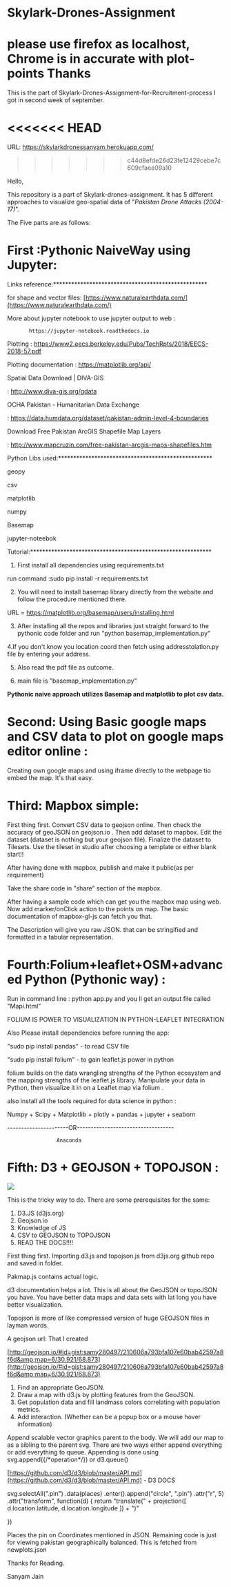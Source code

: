# Skylark-Drones-Assignment
# please use firefox as localhost, Chrome is in accurate with plot-points Thanks
This is the part of Skylark-Drones-Assignment-for-Recruitment-process I got in second week of september. 

<<<<<<< HEAD
=======
URL: https://skylarkdronessanyam.herokuapp.com/

>>>>>>> c44d8efde26d23fe12429cebe7c609cfaee09a10

Hello,



This repository is a part of Skylark-drones-assignment. It has 5 different approaches to visualize geo-spatial data of &quot;_Pakistan Drone Attacks (2004-17)_&quot;.

The Five parts are as follows:



# First :Pythonic NaiveWay using Jupyter:

Links reference:\*\*\*\*\*\*\*\*\*\*\*\*\*\*\*\*\*\*\*\*\*\*\*\*\*\*\*\*\*\*\*\*\*\*\*\*\*\*\*\*\*\*\*\*\*\*\*\*\*\*\*



 for shape and vector files: [https://www.naturalearthdata.com/](https://www.naturalearthdata.com/)

 More about jupyter notebook to use jupyter output to web :

           https://jupyter-notebook.readthedocs.io

 Plotting : https://www2.eecs.berkeley.edu/Pubs/TechRpts/2018/EECS-2018-57.pdf



 Plotting documentation : https://matplotlib.org/api/



 Spatial Data Download | DIVA-GIS

  : http://www.diva-gis.org/gdata



 OCHA Pakistan - Humanitarian Data Exchange

 : https://data.humdata.org/dataset/pakistan-admin-level-4-boundaries



 Download Free Pakistan ArcGIS Shapefile Map Layers

 : http://www.mapcruzin.com/free-pakistan-arcgis-maps-shapefiles.htm

Python Libs used:\*\*\*\*\*\*\*\*\*\*\*\*\*\*\*\*\*\*\*\*\*\*\*\*\*\*\*\*\*\*\*\*\*\*\*\*\*\*\*\*\*\*\*\*\*\*\*\*\*\*\*



 geopy

 csv

 matplotlib

 numpy

 Basemap

 jupyter-noteebok





Tutorial:\*\*\*\*\*\*\*\*\*\*\*\*\*\*\*\*\*\*\*\*\*\*\*\*\*\*\*\*\*\*\*\*\*\*\*\*\*\*\*\*\*\*\*\*\*\*\*\*\*\*\*\*\*\*\*\*\*\*\*\*

1. First install all dependencies using requirements.txt

run command :sudo pip install -r requirements.txt

2. You will need to install basemap library directly from the website and follow the procedure mentioned there.

URL = https://matplotlib.org/basemap/users/installing.html

3. After installing all the repos and libraries just straight forward to the pythonic code folder and run &quot;python basemap\_implementation.py&quot;

4.If you don&#39;t know you location coord then fetch using addresstolatlon.py file by entering your address.

5. Also read the pdf file as outcome.

6. main file is &quot;basemap\_implementation.py&quot;

**Pythonic naive approach utilizes Basemap and matplotlib to plot csv data.**



# Second: Using Basic google maps and CSV data to plot on google maps editor online :

Creating own google maps and using iframe directly to the webpage tio embed the map. It&#39;s that easy.



#  Third: Mapbox simple:



First thing first. Convert CSV data to geojson online. Then check the accuracy of geoJSON on geojson.io . Then add dataset to mapbox. Edit the dataset (dataset is nothing but your geojson file). Finalize the dataset to Tilesets. Use the tileset in studio after choosing a template or either blank start!!

After having done with mapbox, publish and make it public(as per requirement)

Take the share code in &quot;share&quot; section of the mapbox.

After having a sample code which can get you the mapbox map using web. Now add marker/onClick action to the points on map. The basic documentation of mapbox-gl-js can fetch you that.

The Description will give you raw JSON. that can be stringified and formatted in a tabular representation.



# Fourth:Folium+leaflet+OSM+advanced Python (Pythonic way) :

Run in command line  : python app.py and you ll get an output file called &quot;Mapi.html&quot;

FOLIUM IS POWER TO VISUALIZATION IN PYTHON-LEAFLET INTEGRATION

Also Please install dependencies before running the app:

&quot;sudo pip install pandas&quot;    -           to read CSV file

&quot;sudo pip install folium&quot;      -         to gain leaflet.js power in python

folium builds on the data wrangling strengths of the Python ecosystem and the mapping strengths of the leaflet.js library. Manipulate your data in Python, then visualize it in on a Leaflet map via folium .



also install all the tools required for data science in python :

Numpy + Scipy + Matplotlib + plotly + pandas + jupyter + seaborn

----------------------OR-----------------------------------

                    Anaconda

# Fifth: D3 + GEOJSON + TOPOJSON :

![](outputd3.gif)

This is the tricky way to do. There are some prerequisites for the same:

1. D3.JS (d3js.org)
2. Geojson.io
3. Knowledge of JS
4. CSV to GEOJSON to TOPOJSON
5. READ THE DOCS!!!!

First thing first. Importing d3.js and topojson.js from d3js.org github repo and saved in folder.

Pakmap.js contains actual logic.

d3 documentation helps a lot. This is all about the GeoJSON or topoJSON you have. You have better data maps and data sets with lat long you have better visualization.

Topojson is more of like compressed version of huge GEOJSON files in layman words.



A geojson url: That I created

[http://geojson.io/#id=gist:samy280497/210606a793bfa107e60bab42597a8f6d&amp;map=6/30.921/68.873](http://geojson.io/#id=gist:samy280497/210606a793bfa107e60bab42597a8f6d&amp;map=6/30.921/68.873)

1. Find an appropriate GeoJSON.
2. Draw a map with d3.js by plotting features from the GeoJSON.
3. Get population data and fill landmass colors correlating with population metrics.
4. Add interaction. (Whether can be a popup box or a mouse hover information)

Append  scalable vector graphics parent to the body. We will add our map to as a sibling to the parent svg. There are two ways either append everything or add everything to queue. Appending is done using svg.append({/\*operation\*/}) or d3.queue()

[https://github.com/d3/d3/blob/master/API.md](https://github.com/d3/d3/blob/master/API.md)   -  D3 DOCS

svg.selectAll(&quot;.pin&quot;)
    .data(places)
  .enter().append(&quot;circle&quot;, &quot;.pin&quot;)
    .attr(&quot;r&quot;, 5)
    .attr(&quot;transform&quot;, function(d) {
      return &quot;translate(&quot; + projection([
        d.location.latitude,
        d.location.longitude
     ]) + &quot;)&quot;

   })



Places the pin on Coordinates mentioned in JSON. Remaining code is just for viewing pakistan geographically balanced. This is fetched from newplots.json

Thanks for Reading.

Sanyam Jain
